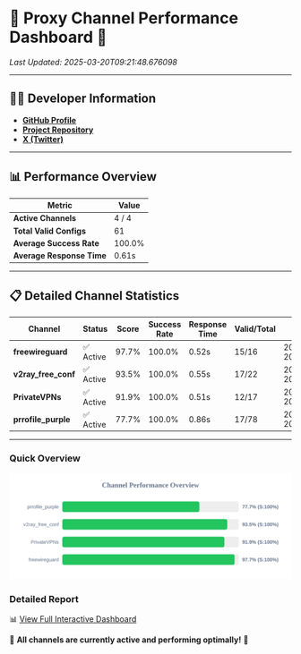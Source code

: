 # 🌟 Proxy Channel Performance Dashboard 🌟

_Last Updated: 2025-03-20T09:21:48.676098_

---

## 👩‍💻 Developer Information

- **[GitHub Profile](https://github.com/4n0nymou3)**  
- **[Project Repository](https://github.com/4n0nymou3/multi-proxy-config-fetcher)**  
- **[X (Twitter)](https://x.com/4n0nymou3)**  

---

## 📊 Performance Overview

| Metric                | Value       |
|-----------------------|-------------|
| **Active Channels**   | 4 / 4       |
| **Total Valid Configs** | 61          |
| **Average Success Rate** | 100.0%      |
| **Average Response Time** | 0.61s       |

---

## 📋 Detailed Channel Statistics

| Channel          | Status     | Score  | Success Rate | Response Time | Valid/Total | Last Success               |
|------------------|------------|--------|--------------|---------------|-------------|----------------------------|
| **freewireguard**  | ✅ Active  | 97.7%  | 100.0% | 0.52s         | 15/16       | 2025-03-20T09:21:48.674347 |
| **v2ray_free_conf**  | ✅ Active  | 93.5%  | 100.0% | 0.55s         | 17/22       | 2025-03-20T09:21:47.579132 |
| **PrivateVPNs**  | ✅ Active  | 91.9%  | 100.0% | 0.51s         | 12/17       | 2025-03-20T09:21:48.124982 |
| **prrofile_purple**  | ✅ Active  | 77.7%  | 100.0% | 0.86s         | 17/78       | 2025-03-20T09:21:46.940974 |

---

### Quick Overview
<div align="center">
  <a href="https://raw.githubusercontent.com/nullluser/NullRepo/refs/heads/main/assets/channel_stats_chart.svg">
    <img src="https://raw.githubusercontent.com/nullluser/NullRepo/refs/heads/main/assets/channel_stats_chart.svg" alt="Source Performance Statistics" width="800">
  </a>
</div>

### Detailed Report
📊 [View Full Interactive Dashboard](https://htmlpreview.github.io/?https://github.com/nullluser/NullRepo/blob/main/assets/performance_report.html)

🎉 **All channels are currently active and performing optimally!** 🎉
